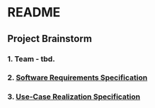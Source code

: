 # README #

## Project Brainstorm

### 1. Team - tbd.

### 2. [Software Requirements Specification](./SoftwareRequirementsSpecification.md)

### 3. [Use-Case Realization Specification](./UseCaseRealizationSpecification.md)